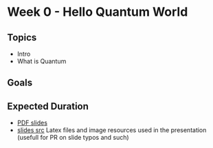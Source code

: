 # Week 0 - Hello Quantum World

## Topics
 * Intro
 * What is Quantum
## Goals

## Expected Duration

 * [PDF slides]()
 * [slides src]() Latex files and image resources used in the presentation (usefull for PR on slide typos and such)
